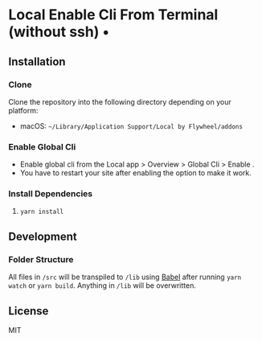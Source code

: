# Local Enable Cli From Terminal (without ssh) •
## Installation

### Clone

Clone the repository into the following directory depending on your platform:

- macOS: `~/Library/Application Support/Local by Flywheel/addons`


### Enable Global Cli

 - Enable global cli from the Local app > Overview > Global Cli > Enable .
 - You have to restart your site after enabling the option to make it work.

### Install Dependencies
1. `yarn install`

## Development

### Folder Structure
All files in `/src` will be transpiled to `/lib` using [Babel](https://github.com/babel/babel/) after running `yarn watch` or `yarn build`. Anything in `/lib` will be overwritten.


## License

MIT
